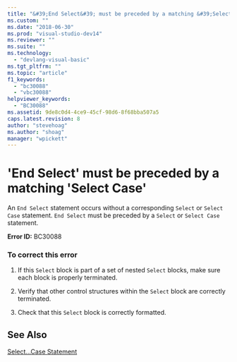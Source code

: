 ```yaml
---
title: "&#39;End Select&#39; must be preceded by a matching &#39;Select Case&#39; | Microsoft Docs"
ms.custom: ""
ms.date: "2018-06-30"
ms.prod: "visual-studio-dev14"
ms.reviewer: ""
ms.suite: ""
ms.technology: 
  - "devlang-visual-basic"
ms.tgt_pltfrm: ""
ms.topic: "article"
f1_keywords: 
  - "bc30088"
  - "vbc30088"
helpviewer_keywords: 
  - "BC30088"
ms.assetid: 9de8c0d4-4ce9-45cf-98d6-8f68bba507a5
caps.latest.revision: 8
author: "stevehoag"
ms.author: "shoag"
manager: "wpickett"
---
```

# &#39;End Select&#39; must be preceded by a matching &#39;Select Case&#39;
An `End Select` statement occurs without a corresponding `Select` or `Select Case` statement. `End Select` must be preceded by a `Select` or `Select Case` statement.  
  
 **Error ID:** BC30088  
  
### To correct this error  
  
1.  If this `Select` block is part of a set of nested `Select` blocks, make sure each block is properly terminated.  
  
2.  Verify that other control structures within the `Select` block are correctly terminated.  
  
3.  Check that this `Select` block is correctly formatted.  
  
## See Also  
 [Select...Case Statement](http://msdn.microsoft.com/library/68877b65-5419-4bf0-a465-20cd0e4c7d44)